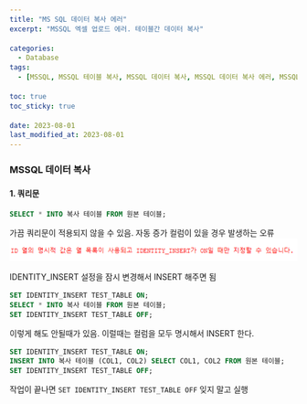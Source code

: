 ```yaml
---
title: "MS SQL 데이터 복사 에러"
excerpt: "MSSQL 엑셀 업로드 에러. 테이블간 데이터 복사"

categories:
  - Database
tags:
  - [MSSQL, MSSQL 테이블 복사, MSSQL 데이터 복사, MSSQL 데이터 복사 에러, MSSQL 테이블 복사 에러]

toc: true
toc_sticky: true
 
date: 2023-08-01
last_modified_at: 2023-08-01
---
```


### MSSQL 데이터 복사

#### 1. 쿼리문
```sql
SELECT * INTO 복사 테이블 FROM 원본 테이블;
```

가끔 쿼리문이 적용되지 않을 수 있음. 자동 증가 컬럼이 있을 경우 발생하는 오류
![60](/assets/images/60.png)

IDENTITY_INSERT 설정을 잠시 변경해서 INSERT 해주면 됨

```sql
SET IDENTITY_INSERT TEST_TABLE ON; 
SELECT * INTO 복사 테이블 FROM 원본 테이블;
SET IDENTITY_INSERT TEST_TABLE OFF;
``` 

이렇게 해도 안될때가 있음. 이럴때는 컬럼을 모두 명시해서 INSERT 한다.

```sql
SET IDENTITY_INSERT TEST_TABLE ON; 
INSERT INTO 복사 테이블 (COL1, COL2) SELECT COL1, COL2 FROM 원본 테이블;
SET IDENTITY_INSERT TEST_TABLE OFF;
``` 

 작업이 끝나면 `SET IDENTITY_INSERT TEST_TABLE OFF` 잊지 말고 실행